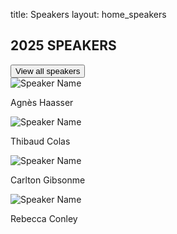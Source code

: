 title: Speakers
layout: home_speakers

<div class="main-container">
    <div class="header-row">
        <h2 class="section-title">2025 SPEAKERS</h2>
        <a href="https://pretalx.evolutio.pt/djangocon-europe-2025/speaker/"><button class="view-all-btn">View all speakers</button></a>
    </div>
    <div class="speakers-grid">
        <!-- Speaker 1 -->
        <div class="speaker-card">
            <img class="speaker-image" src="static/images/speakers/2025/agnes.jpg" alt="Speaker Name">
            <p class="speaker-name">Agnès Haasser</p>
        </div>
        <!-- Speaker 2 -->
        <div class="speaker-card">
            <img class="speaker-image" src="static/images/speakers/2025/baud.jpg" alt="Speaker Name">
            <p class="speaker-name">Thibaud Colas</p>
        </div>
        <!-- Speaker 3 -->
        <div class="speaker-card">
            <img class="speaker-image" src="static/images/speakers/2025/carlton.jpg" alt="Speaker Name">
            <p class="speaker-name">Carlton Gibsonme</p>
        </div>
        <!-- Speaker 4 -->
        <div class="speaker-card">
            <img class="speaker-image" src="static/images/speakers/2025/becca.jpg" alt="Speaker Name">
            <p class="speaker-name">Rebecca Conley</p>
        </div>  
    </div>
</div>